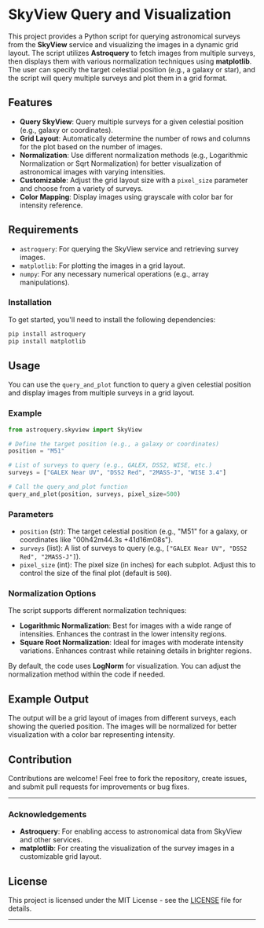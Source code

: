 # SkyView Query and Visualization

This project provides a Python script for querying astronomical surveys from the **SkyView** service and visualizing the images in a dynamic grid layout. The script utilizes **Astroquery** to fetch images from multiple surveys, then displays them with various normalization techniques using **matplotlib**. The user can specify the target celestial position (e.g., a galaxy or star), and the script will query multiple surveys and plot them in a grid format.

## Features

- **Query SkyView**: Query multiple surveys for a given celestial position (e.g., galaxy or coordinates).
- **Grid Layout**: Automatically determine the number of rows and columns for the plot based on the number of images.
- **Normalization**: Use different normalization methods (e.g., Logarithmic Normalization or Sqrt Normalization) for better visualization of astronomical images with varying intensities.
- **Customizable**: Adjust the grid layout size with a `pixel_size` parameter and choose from a variety of surveys.
- **Color Mapping**: Display images using grayscale with color bar for intensity reference.

## Requirements

- `astroquery`: For querying the SkyView service and retrieving survey images.
- `matplotlib`: For plotting the images in a grid layout.
- `numpy`: For any necessary numerical operations (e.g., array manipulations).

### Installation

To get started, you'll need to install the following dependencies:

```bash
pip install astroquery
pip install matplotlib
```

## Usage

You can use the `query_and_plot` function to query a given celestial position and display images from multiple surveys in a grid layout.

### Example

```python
from astroquery.skyview import SkyView

# Define the target position (e.g., a galaxy or coordinates)
position = "M51"

# List of surveys to query (e.g., GALEX, DSS2, WISE, etc.)
surveys = ["GALEX Near UV", "DSS2 Red", "2MASS-J", "WISE 3.4"]

# Call the query_and_plot function
query_and_plot(position, surveys, pixel_size=500)
```

### Parameters

- `position` (str): The target celestial position (e.g., "M51" for a galaxy, or coordinates like "00h42m44.3s +41d16m08s").
- `surveys` (list): A list of surveys to query (e.g., `["GALEX Near UV", "DSS2 Red", "2MASS-J"]`).
- `pixel_size` (int): The pixel size (in inches) for each subplot. Adjust this to control the size of the final plot (default is `500`).

### Normalization Options

The script supports different normalization techniques:

- **Logarithmic Normalization**: Best for images with a wide range of intensities. Enhances the contrast in the lower intensity regions.
- **Square Root Normalization**: Ideal for images with moderate intensity variations. Enhances contrast while retaining details in brighter regions.

By default, the code uses **LogNorm** for visualization. You can adjust the normalization method within the code if needed.

## Example Output

The output will be a grid layout of images from different surveys, each showing the queried position. The images will be normalized for better visualization with a color bar representing intensity.

## Contribution

Contributions are welcome! Feel free to fork the repository, create issues, and submit pull requests for improvements or bug fixes. 

---

### Acknowledgements

- **Astroquery**: For enabling access to astronomical data from SkyView and other services.
- **matplotlib**: For creating the visualization of the survey images in a customizable grid layout.

## License

This project is licensed under the MIT License - see the [LICENSE](LICENSE) file for details.

---
